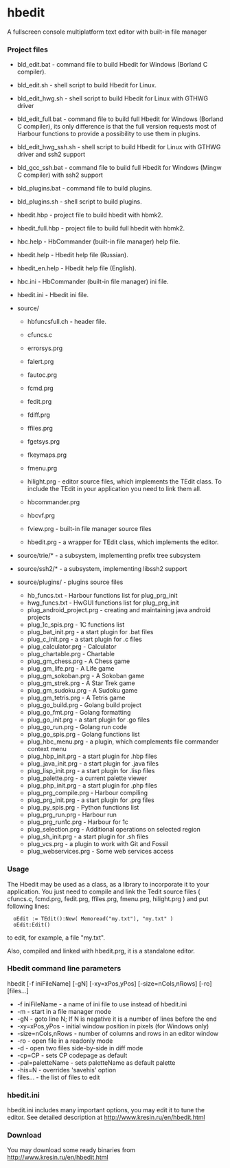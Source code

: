# hbedit
A fullscreen console multiplatform text editor with built-in file manager

### Project files

  + bld_edit.bat        - command file to build Hbedit for Windows (Borland C compiler).
  + bld_edit.sh         - shell script to build Hbedit for Linux.
  + bld_edit_hwg.sh     - shell script to build Hbedit for Linux with GTHWG driver
  + bld_edit_full.bat   - command file to build full Hbedit for Windows (Borland C compiler),
                        its only difference is that the full version requests most of Harbour
                        functions to provide a possibility to use them in plugins.
  + bld_edit_hwg_ssh.sh - shell script to build Hbedit for Linux with GTHWG driver and ssh2 support
  + bld_gcc_ssh.bat     - command file to build full Hbedit for Windows (Mingw C compiler) with ssh2 support
  + bld_plugins.bat     - command file to build plugins.
  + bld_plugins.sh      - shell script to build plugins.
  + hbedit.hbp          - project file to build hbedit with hbmk2.
  + hbedit_full.hbp     - project file to build full hbedit with hbmk2.
  + hbc.help            - HbCommander (built-in file manager) help file.
  + hbedit.help         - Hbedit help file (Russian).
  + hbedit_en.help      - Hbedit help file (English).
  + hbc.ini             - HbCommander (built-in file manager) ini file.
  + hbedit.ini          - Hbedit ini file.
  

  + source/
    + hbfuncsfull.ch    - header file.

    + cfuncs.c
    + errorsys.prg
    + falert.prg
    + fautoc.prg
    + fcmd.prg
    + fedit.prg
    + fdiff.prg
    + ffiles.prg
    + fgetsys.prg
    + fkeymaps.prg
    + fmenu.prg
    + hilight.prg       - editor source files, which implements the TEdit class.
                        To include the TEdit in your application you need to link them all.
    + hbcommander.prg
    + hbcvf.prg
    + fview.prg         - built-in file manager source files
    
    + hbedit.prg        - a wrapper for TEdit class, which implements the editor.

  + source/trie/*       - a subsystem, implementing prefix tree subsystem
  + source/ssh2/*       - a subsystem, implementing libssh2 support
  + source/plugins/     - plugins source files
    + hb_funcs.txt          - Harbour functions list for plug_prg_init
    + hwg_funcs.txt         - HwGUI functions list for plug_prg_init
    + plug_android_project.prg - creating and maintaining java android projects
    + plug_1c_spis.prg      - 1C functions list
    + plug_bat_init.prg     - a start plugin for .bat files
    + plug_c_init.prg       - a start plugin for .c files
    + plug_calculator.prg   - Calculator
    + plug_chartable.prg    - Chartable
    + plug_gm_chess.prg     - A Chess game
    + plug_gm_life.prg      - A Life game
    + plug_gm_sokoban.prg   - A Sokoban game
    + plug_gm_strek.prg     - A Star Trek game
    + plug_gm_sudoku.prg    - A Sudoku game
    + plug_gm_tetris.prg    - A Tetris game
    + plug_go_build.prg     - Golang build project
    + plug_go_fmt.prg       - Golang formatting
    + plug_go_init.prg      - a start plugin for .go files
    + plug_go_run.prg       - Golang run code
    + plug_go_spis.prg      - Golang functions list
    + plug_hbc_menu.prg     - a plugin, which complements file commander context menu
    + plug_hbp_init.prg     - a start plugin for .hbp files
    + plug_java_init.prg    - a start plugin for .java files
    + plug_lisp_init.prg    - a start plugin for .lisp files
    + plug_palette.prg      - a current palette viewer
    + plug_php_init.prg     - a start plugin for .php files
    + plug_prg_compile.prg  - Harbour compiling
    + plug_prg_init.prg     - a start plugin for .prg files
    + plug_py_spis.prg      - Python functions list
    + plug_prg_run.prg      - Harbour run
    + plug_prg_run1c.prg    - Harbour for 1c
    + plug_selection.prg    - Additional operations on selected region
    + plug_sh_init.prg      - a start plugin for .sh files
    + plug_vcs.prg          - a plugin to work with Git and Fossil
    + plug_webservices.prg  - Some web services access

### Usage

  The Hbedit may be used as a class, as a library to incorporate it to your application.
  You just need to compile and link the Tedit source files ( cfuncs.c, fcmd.prg, fedit.prg,
  ffiles.prg, fmenu.prg, hilight.prg ) and put following lines:

      oEdit := TEdit():New( Memoread("my.txt"), "my.txt" )
      oEdit:Edit()

  to edit, for example, a file "my.txt".

  Also, compiled and linked with hbedit.prg, it is a standalone editor.

### Hbedit command line parameters
  
  hbedit [-f iniFileName] [-gN] [-xy=xPos,yPos] [-size=nCols,nRows] [-ro] [files...]

  - -f iniFileName      - a name of ini file to use instead of hbedit.ini
  - -m                  - start in a file manager mode
  - -gN                 - goto line N; If N is negative it is a number of lines before the end
  - -xy=xPos,yPos       - initial window position in pixels (for Windows only)
  - -size=nCols,nRows   - number of columns and rows in an editor window
  - -ro                 - open file in a readonly mode
  - -d                  - open two files side-by-side in diff mode
  - -cp=CP              - sets CP codepage as default
  - -pal=paletteName    - sets paletteName as default palette
  - -his=N              - overrides 'savehis' option
  - files...            - the list of files to edit


### hbedit.ini

 hbedit.ini includes many important options, you may edit it to tune the editor.
 See detailed description at http://www.kresin.ru/en/hbedit.html

### Download
   You may download some ready binaries from http://www.kresin.ru/en/hbedit.html
